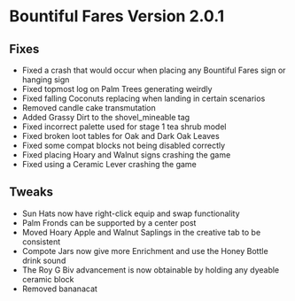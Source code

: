 # Bountiful Fares Version 2.0.1

## Fixes
- Fixed a crash that would occur when placing any Bountiful Fares sign or hanging sign
- Fixed topmost log on Palm Trees generating weirdly
- Fixed falling Coconuts replacing when landing in certain scenarios
- Removed candle cake transmutation
- Added Grassy Dirt to the shovel_mineable tag
- Fixed incorrect palette used for stage 1 tea shrub model
- Fixed broken loot tables for Oak and Dark Oak Leaves
- Fixed some compat blocks not being disabled correctly
- Fixed placing Hoary and Walnut signs crashing the game
- Fixed using a Ceramic Lever crashing the game

## Tweaks
- Sun Hats now have right-click equip and swap functionality
- Palm Fronds can be supported by a center post
- Moved Hoary Apple and Walnut Saplings in the creative tab to be consistent
- Compote Jars now give more Enrichment and use the Honey Bottle drink sound
- The Roy G Biv advancement is now obtainable by holding any dyeable ceramic block
- Removed bananacat